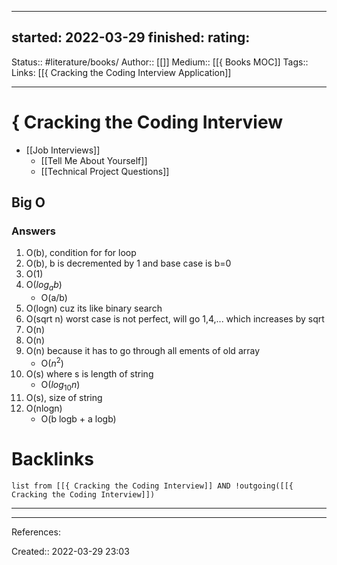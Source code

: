 
---
started: 2022-03-29
finished:
rating:
---
Status:: #literature/books/
Author:: [[]]
Medium:: [[{ Books MOC]]
Tags::
Links: [[{ Cracking the Coding Interview Application]]
___
# { Cracking the Coding Interview
- [[Job Interviews]]
	- [[Tell Me About Yourself]]
	- [[Technical Project Questions]]

## Big O
### Answers
1. O(b), condition for for loop
2. O(b), b is decremented by 1 and base case is b=0
3. O(1)
4. O($log_ab$)
	- O(a/b)
5. O(logn) cuz its like binary search
6. O(sqrt n) worst case is not perfect, will go 1,4,... which increases by sqrt
7. O(n)
8. O(n)
9. O(n) because it has to go through all ements of old array
	- O($n^2$)
10. O(s) where s is length of string
	- O($log_{10}n$)
11. O(s), size of string
13. O(nlogn)
	- O(b logb + a logb)
# Backlinks
```dataview
list from [[{ Cracking the Coding Interview]] AND !outgoing([[{ Cracking the Coding Interview]])
```
___
___
References:

Created:: 2022-03-29 23:03
